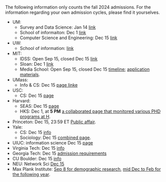 The following information only counts the fall 2024 admissions. For the information regarding your own admission cycles, please find it yourselves.
* UM:
  * Survey and Data Science: Jan 14 [link](https://psm.isr.umich.edu/graduate-admissions)
  * School of informaiton: Dec 1 [link](https://www.si.umich.edu/programs/phd-information/how-do-i-apply)
  * Computer Science and Engineering: Dec 15 [link](https://cse.engin.umich.edu/academics/graduate/admissions/)
* UW:
  * School of information: [link](https://ischool.uw.edu/programs/phd/admissions#:~:text=Admissions%20Timeline,5%20deadline.)
* MIT:
  * IDSS: Open Sep 15, closed Dec 15 [link](https://idss.mit.edu/academics/ses_doc/app-faq/#:~:text=Applications%20open%20September%2015%20and%20are%20due%20December%2015.)
  * Sloan: Dec 1 [link](https://mitsloan.mit.edu/phd#admissions)
  * Media School: Open Sep 15, closed Dec 15 [timeline](https://www.media.mit.edu/posts/admissions-timeline/); [application materials](https://www.media.mit.edu/graduate-program/apply/).
* UMass:
  * Info & CS: Dec 15 [page linke](https://www.cics.umass.edu/admissions/application-instructions)
* USC:
  * CS: Dec 15 [page](https://www.cs.usc.edu/ph-d-application-information/)
* Harvard:
  * SEAS: Dec 15 [page](https://seas.harvard.edu/prospective-students/prospective-graduate-students/frequently-asked-questions-faqs-graduate#:~:text=December%2015%2C%202023%20is%20the,Master%20in%20Design%20Engineering%20programs.)
  * HKS: Dec 1, at **5 PM** [a collaborated page that monitored various PHD programs at H](https://gsas.harvard.edu/programs).
* Princeton: Dec 15, 23:59 ET [Public affair](https://spia.princeton.edu/graduate-admissions/phd-public-affairs/application).
* Yale:
  * CS: Dec 15 [info](https://cpsc.yale.edu/academics/graduate-program/yale-computer-science-phd-program-admissions-faq)
  * Sociology: Dec 15 [combined page](https://gsas.yale.edu/admissions/phdmasters-application-process/dates-deadlines).
* UIUC: information science Dec 15 [page](https://ischool.illinois.edu/degrees-programs/graduate/phd-information-sciences/apply#:~:text=December%201%2C%202023%2C%20is%20the,meet%20the%20November%201st%20deadline.) 
* Virginia Tech: Dec 15 [info](https://cs.vt.edu/Graduate/ApplicationDeadlines.html)
* Georgia Tech: Dec 15 [admission requirements](https://www.cc.gatech.edu/phd-cs-admissions-requirements#:~:text=The%20application%20deadline%20for%20the,Computer%20Science%20is%20December%2015th.)
* CU Boulder: Dec 15 [info](https://www.colorado.edu/cs/admissions/graduate-admissions/how-apply)
* NEU: Network Sci [Dec 15](https://www.networkscienceinstitute.org/phd)
* Max Plank Institute: [Sep 8 for demographic research](https://www.demogr.mpg.de/en/career_6122/jobs_fellowships_1910/phd_student_position_12371), [mid Dec to Feb for the following year](https://imprs.mpifg.de/99889/calls-for-applications).
